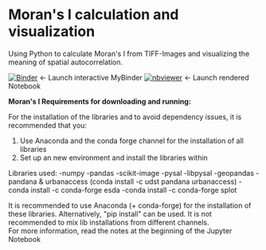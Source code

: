 # Moran's I calculation and visualization

Using Python to calculate Moran's I from TIFF-Images and visualizing the meaning of spatial autocorrelation.


[![Binder](https://mybinder.org/badge_logo.svg)](https://mybinder.org/v2/gh/simon-donike/Morans_I/master)  <- Launch interactive MyBinder
[![nbviewer](https://camo.githubusercontent.com/bfeb5472ee3df9b7c63ea3b260dc0c679be90b97/68747470733a2f2f696d672e736869656c64732e696f2f62616467652f72656e6465722d6e627669657765722d6f72616e67652e7376673f636f6c6f72423d66333736323626636f6c6f72413d346434643464)](https://nbviewer.jupyter.org/github/simon-donike/Morans_I/blob/master/Morans_I.ipynb)  <- Launch rendered Notebook  
  
  
  


**Moran's I Requirements for downloading and running:**


For the installation of the libraries and to avoid dependency issues, it is recommended that you:
1. Use Anaconda and the conda forge channel for the installation of all libraries
2. Set up an new environment and install the libraries within

Libraries used:
-numpy
-pandas
-scikit-image
-pysal
-libpysal
-geopandas
-pandana & urbanaccess (conda install -c udst pandana urbanaccess)
-conda install -c conda-forge esda
-conda install -c conda-forge splot



It is recommended to use Anaconda (+ conda-forge) for the installation of these libraries.
Alternatively, "pip install" can be used. It is not recommended to mix lib installations from
different channels.  
For more information, read the notes at the beginning of the Jupyter Notebook
